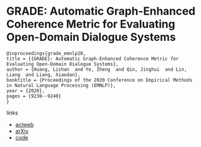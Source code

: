 # GRADE: Automatic Graph-Enhanced Coherence Metric for Evaluating Open-Domain Dialogue Systems

```
@inproceedings{grade_emnlp20,
title = {{GRADE}: Automatic Graph-Enhanced Coherence Metric for Evaluating Open-Domain Dialogue Systems},
author = {Huang, Lishan  and Ye, Zheng  and Qin, Jinghui  and Lin, Liang  and Liang, Xiaodan},
booktitle = {Proceedings of the 2020 Conference on Empirical Methods in Natural Language Processing (EMNLP)},
year = {2020},
pages = {9230--9240}
}
```

links
- [aclweb](https://www.aclweb.org/anthology/2020.emnlp-main.742/)
- [arXiv](https://arxiv.org/abs/2010.03994)
- [code](https://github.com/li3cmz/GRADE)
